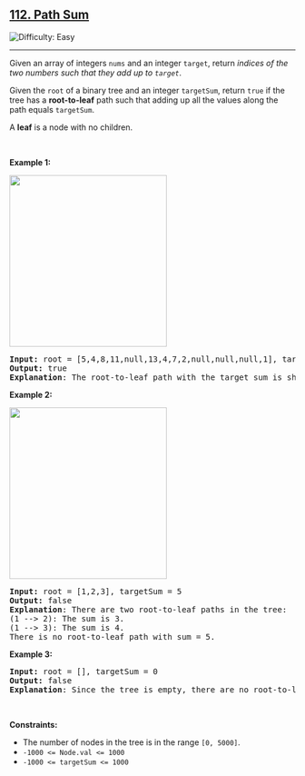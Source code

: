 <h2><a href="https://leetcode.com/problems/112-path-sum">112. Path Sum</a></h2>
<img src='https://img.shields.io/badge/Difficulty-Easy-brightgreen' alt='Difficulty: Easy' /><hr>
<p>Given an array of integers <code>nums</code>&nbsp;and an integer <code>target</code>, return <em>indices of the two numbers such that they add up to <code>target</code></em>.</p>

<p>Given the <code>root</code> of a binary tree and an integer <code>targetSum</code>, return <code>true</code> if the tree has a <strong>root-to-leaf</strong> path such that adding up all the values along the path equals <code>targetSum</code>.</p>
<p>A <strong>leaf</strong> is a node with no children.</p>

<p>&nbsp;</p>

<p><strong class="example">Example 1:</strong></p>

<img alt="" src="https://assets.leetcode.com/uploads/2021/01/18/pathsum1.jpg" style="width: 277px; height: 302px;" />

<pre>
<strong>Input:</strong> root = [5,4,8,11,null,13,4,7,2,null,null,null,1], targetSum = 22
<strong>Output:</strong> true
<strong>Explanation</strong>: The root-to-leaf path with the target sum is shown.
</pre>

<p><strong class="example">Example 2:</strong></p>

<img alt="" src="https://assets.leetcode.com/uploads/2021/01/18/pathsum2.jpg" style="width: 277px; height: 302px;" />
<pre>
<strong>Input:</strong> root = [1,2,3], targetSum = 5
<strong>Output:</strong> false
<strong>Explanation</strong>: There are two root-to-leaf paths in the tree:
(1 --> 2): The sum is 3.
(1 --> 3): The sum is 4.
There is no root-to-leaf path with sum = 5.
</pre>

<p><strong class="example">Example 3:</strong></p>

<pre>
<strong>Input:</strong> root = [], targetSum = 0
<strong>Output:</strong> false
<strong>Explanation</strong>: Since the tree is empty, there are no root-to-leaf paths.
</pre>

<p>&nbsp;</p>
<p><strong>Constraints:</strong></p>



<ul>
	<li>The number of nodes in the tree is in the range <code>[0, 5000]</code>.</li>
	<li><code>-1000 <= Node.val <= 1000</code></li>
	<li><code>-1000 <= targetSum <= 1000</code></li>
</ul>


